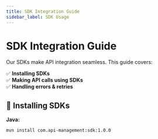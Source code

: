 ```yaml
---
title: SDK Integration Guide
sidebar_label: SDK Usage
---
```


# SDK Integration Guide

Our SDKs make API integration seamless. This guide covers:

✅ **Installing SDKs**  
✅ **Making API calls using SDKs**  
✅ **Handling errors & retries**

## 📌 Installing SDKs
**Java:**
```sh
mvn install com.api-management:sdk:1.0.0
